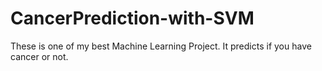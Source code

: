 # CancerPrediction-with-SVM
These is one of my best Machine Learning Project. It predicts if you have cancer or not.
